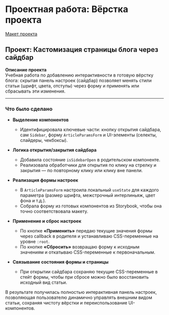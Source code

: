 # Проектная работа: Вёрстка проекта

[Макет проекта](https://www.figma.com/file/FEeiiGLOsE7ktXbPpBxYoD/Custom-dropdown?type=design&node-id=0%3A1&mode=design&t=eXRJnWC6Xsuw0qR4-1)

## Проект: Кастомизация страницы блога через сайдбар

**Описание проекта**  
Учебная работа по добавлению интерактивности в готовую вёрстку блога: скрытая панель настроек (сайдбар) позволяет менять стили статьи (шрифт, цвета, отступы) через форму и применять или сбрасывать эти изменения.

---

### Что было сделано

- **Выделение компонентов**  
  - Идентифицировала ключевые части: кнопку открытия сайдбара, сам `Sidebar`, форму `ArticleParamsForm` и UI-элементы (селекты, слайдеры, чекбоксы).

- **Логика открытия/закрытия сайдбара**  
  - Добавила состояние `isSidebarOpen` в родительском компоненте.  
  - Реализовала обработчики для открытия по клику на стрелку и закрытия — по повторному клику или клику вне панели.

- **Реализация формы настроек**  
  - В `ArticleParamsForm` настроила локальный `useState` для каждого параметра (размер шрифта, межстрочный интерлиньяж, цвет фона и т.д.).  
  - Собрала форму из готовых компонентов из Storybook, чтобы она точно соответствовала макету.

- **Применение и сброс настроек**  
  - По кнопке **«Применить»** передаю текущие значения формы через callback в родителя и устанавливаю CSS-переменные на уровне `:root`.  
  - По кнопке **«Сбросить»** возвращаю форму к исходным значениям и откатываю CSS-переменные к первоначальным.

- **Связывание состояния формы и страницы**  
  - При открытии сайдбара сохраняю текущие CSS-переменные в стейт формы, чтобы при сбросе можно было восстановить исходный вид статьи.

В результате получилась полностью интерактивная панель настроек, позволяющая пользователю динамично управлять внешним видом статьи, сохраняя чистоту вёрстки и переиспользование UI-компонентов.
